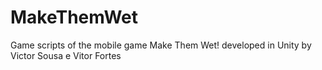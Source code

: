 # MakeThemWet
 Game scripts of the mobile game Make Them Wet! developed in Unity by Victor Sousa e Vitor Fortes
